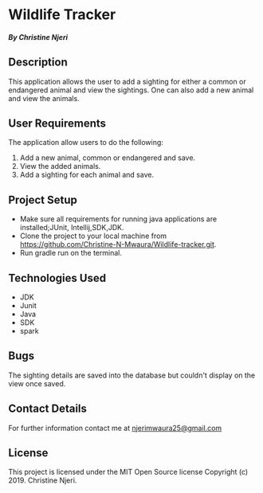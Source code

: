 # Wildlife Tracker

##### By Christine Njeri

## Description
This application allows the user to add a sighting for either a common or endangered animal and view the sightings.
One can also add a new animal and view the animals.

## User Requirements
The application allow users to do the following:
1. Add a new animal, common or endangered and save.
2. View the added animals.
3. Add a sighting for each animal and save.


## Project Setup
* Make sure all requirements for running java applications are installed;JUnit, Intellij,SDK,JDK.
* Clone the project to your local machine from https://github.com/Christine-N-Mwaura/Wildlife-tracker.git.
* Run gradle run on the terminal.
 
 
 
## Technologies Used

* JDK 
* Junit
* Java
* SDK
* spark

## Bugs
The sighting details are saved into the database but couldn't display on the view once saved.


## Contact Details
For further information contact me at njerimwaura25@gmail.com



## License
This project is licensed under the MIT Open Source license Copyright (c) 2019. Christine Njeri.